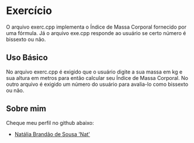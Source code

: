 # Exercício 

 O arquivo exerc.cpp implementa o Índice de Massa Corporal fornecido por uma fórmula. 
 Já o arquivo exe.cpp responde ao usuário se certo número é bissexto ou não. 

## Uso Básico

 No arquivo exerc.cpp é exigido que o usuário digite
 a sua massa em kg e sua altura em metros para então calcular seu Índice de Massa Corporal.
 No outro arquivo é exigido um número do usuário para avalia-lo como bissexto ou não. 

## Sobre mim

  Cheque meu perfil no github abaixo:

  * <a href="https://github.com/nataliabrandao">Natália Brandão de Sousa 'Nat'</a>

  

  
